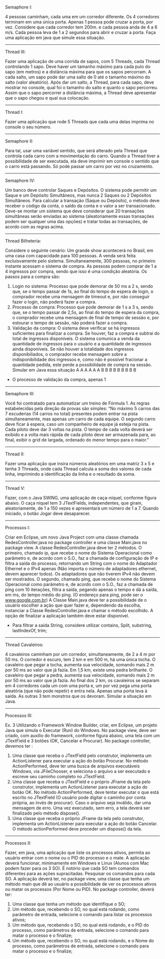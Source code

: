 Semaphore I:

4 pessoas caminham, cada uma em um
corredor diferente. Os 4 corredores terminam
em uma única porta. Apenas 1 pessoa pode
cruzar a porta, por vez. Considere que cada
corredor tem 200m. e cada pessoa anda de 4 a
6 m/s. Cada pessoa leva de 1 a 2 segundos
para abrir e cruzar a porta. Faça uma
aplicação em java que simule essa situação.


---
Thread III:

Fazer uma aplicação de uma corrida de sapos, com 5
Threads, cada Thread controlando 1 sapo. Deve haver um
tamanho máximo para cada pulo do sapo (em metros) e a
distância máxima para que os sapos percorram. A cada salto,
um sapo pode dar uma salto de 0 até o tamanho máximo do
salto (valor aleatório). Após dar um salto, a Thread, para cada
sapo, deve mostrar no console, qual foi o tamanho do salto e
quanto o sapo percorreu. Assim que o sapo percorrer a
distância máxima, a Thread deve apresentar que o sapo
chegou e qual sua colocação.

---
Thread I:

Fazer uma aplicação que rode 5 Threads que
cada uma delas imprima no console o seu
número.

---
Semaphore II:

Para tal, usar uma variável sentido, que será alterado pela Thread que controla
cada carro com a movimentação do carro. Quando a Thread tiver a possibilidade de ser
executada, ela deve imprimir em console o sentido que o carro está passando. Só pode passar um carro
por vez no cruzamento.

---

Semaphore IV:

Um banco deve controlar Saques e Depósitos.
O sistema pode permitir um Saque e um Depósito
Simultâneos, mas nunca 2 Saques ou 2 Depósitos
Simultâneos.
Para calcular a transação (Saque ou Depósito), o método deve
receber o código da conta, o saldo da conta e o valor a ser
transacionado.
Deve-se montar um sistema que deve considerar que 20
transações simultâneas serão enviadas ao sistema
(aleatoriamente essas transações podem ser qualquer uma das
opções) e tratar todas as transações, de acordo com as regras
acima.


---
Thread Bilheteria:

Considere o seguinte cenário:
Um grande show acontecerá no Brasil, em uma casa com capacidade para 100 pessoas.
A venda será feita excluisvamente pelo sistema.
Simultaneamente, 300 pessoas, no primeiro instante acessam o sistema de compra.
As pessoas podem comprar de 1 a 4 ingressos por compra, sendo que isso é uma condição aleatória.
Os passos para a compra são:
1) Login no sistema: Processo que pode demorar de 50 ms a 2 s, sendo que, se o tempo passar de 1s,
ao final do tempo de espera de login, o comprador recebe uma mensagem de timeout e, por não
conseguir fazer o login, não poderá fazer a compra.
2) Processo de compra: Processo que pode demorar de 1 s a 3 s, sendo que, se o tempo passar de
2,5s, ao final do tempo de espera da compra, o comprador recebe uma mensagem de final de tempo
de sessão e, por estourar o tempo de sessão, não poderá fazer a compra.
3) Validação da compra: O sistema deve verificar se há ingressos suficientes para finalizar a
compra. Se houver, faz a compra e subtrai do total de ingressos disponíveis. O sistema comunica a
venda da quantidade de ingressos para o usuário e a quantidade de ingressos ainda disponíveis. Se
não houver a totalidade dos ingressos disponibiliados, o comprador recebe mensagem sobre a
indisponibilidade dos ingressos e, como não é possível fracionar a quantidade pedida, este perde a
possibilidade de compra na sessão.
Simular em Java essa situação
A
A
A
A
A
A
B
B
B
B
B
B
B
B
B
* O processo de validação da compra, apenas 1

---
Semaphore III:

Você foi contratado para automatizar um treino de Fórmula 1.
As regras estabelecidas pela direção da provas são simples:
“No máximo 5 carros das 7 escuderias (14 carros no total)
presentes podem entrar na pista simultaneamente, mas apenas
um carro de cada equipe. O segundo carro deve ficar à espera,
caso um companheiro de equipe já esteja na pista. Cada piloto
deve dar 3 voltas na pista. O tempo de cada volta deverá ser
exibido e a volta mais rápida de cada piloto deve ser
armazenada para, ao final, exibir o grid de largada, ordenado
do menor tempo para o maior.”

---

Thread II:

Fazer uma aplicação que insira números
aleatórios em uma matriz 3 x 5 e tenha 3
Threads, onde cada Thread calcula a soma dos
valores de cada linha, imprimindo a identificação
da linha e o resultado da soma.

---

Thread V:

Fazer, com o Java SWING, uma aplicação de
caça-níquel, conforme figura abaixo. O caça níquel
tem 3 JTextFields, independentes, que giram,
aleatoriamente, de 1 a 150 vezes e apresentará um
número de 1 a 7. Quando iniciado, o botão Jogar
deve desaparecer.

---

Processos I:

Criar em Eclipse, um novo Java Project com uma classe chamada
RedesController.java no package controller e uma classe Main.java no
package view.
A classe RedesController.java deve ter 2 métodos.
O primeiro, chamado ip, que recebe o nome do Sistema Operacional como
parâmetro e, de acordo com o S.O., faz a chamada de configuração de IP e
filtra a saída do processo, retornando um String com o nome do Adaptador
Ethernet e o IPv4 apenas (Não importa o número de adaptadores ethernet,
devem aparecer todos). Os adaptadores que não tiverem IPv4 não devem
ser mostrados.
O segundo, chamado ping, que recebe o nome do Sistema Operacional
como parâmetro e, de acordo com o S.O., faz a chamada de ping com 10
iterações, filtra a saída, pegando apenas o tempo e dá a saída, em ms, do
tempo médio do ping. (O endereço para ping, pode ser o
www.google.com.br)
A Classe Main.java deve ter a possibilidade de o usuário escolher a ação que
quer fazer e, dependendo da escolha, instanciar a Classe
RedesController.java e chamar o método escolhido. A opção de finalizar a
aplicação também deve estar disponível.
* Para filtrar a saída String, considere utilizar contains, Split, substring,
lastIndexOf, trim;

---

Thread Cavaleiros:

4 cavaleiros caminham por um corredor, simultaneamente, de 2 a 4 m por 50 ms. O corredor é
escuro, tem 2 km e em 500 m, há uma única tocha. O cavaleiro que pegar a tocha, aumenta sua
velocidade, somando mais 2 m por 50 ms ao valor que já fazia. Em 1,5 km, existe uma pedra
brilhante. O cavaleiro que pegar a pedra, aumenta sua velocidade, somando mais 2 m por
50 ms ao valor que já fazia. Ao final dos 2 km, os cavaleiros se separam em 4
corredores cada um com uma porta e, um por vez pega uma porta aleatória (que não pode
repetir) e entra nela. Apenas uma porta leva à saída. As outras 3 tem monstros que os
devoram.
Simular a situação em Java.

---

Processos III:

Ex. 3
Utilizando o Framework Window Builder, criar, em Eclipse, um projeto Java
que simula o Executar (Run) do Windows.
No package view, deve ser criado, com auxílio do framework, conforme
figura abaixo, uma tela com um JTextField e 3 botões (OK, Cancelar e
Procurar).
No package controller, devemos ter :
1) Uma classe que receba o JTextField pelo construtor, implementa um
ActionListener para executar a ação do botão Procurar. No método
ActionPerformed, deve ter uma busca de arquivos executáveis
Windows, via JFileChooser, e seleciona o arquivo a ser executado e
escreve seu caminho completo no JTextField.
2) Uma classe que receba o JTextField e o próprio JFrame da tela pelo
construtor, implementa um ActionListener para executar a ação do
botão OK. No método ActionPerformed, deve tentar executar o que
está escrito no JTextField (O usuário pode digitar o caminho por conta
própria, ao invés de procurar). Caso o arquivo seja inválido, dar uma
mensagem de erro. Uma vez executado, sem erro, a tela deverá ser
finalizado pelo método dispose().
3) Uma classe que receba o próprio JFrame da tela pelo construtor,
implementa um ActionListener para executar a ação do botão
Cancelar. O método actionPerformed deve proceder um dispose() da
tela.


---

Processos II:

Fazer, em java, uma aplicação que liste os processos ativos, permita ao
usuário entrar com o nome ou o PID do processo e o mate.
A aplicação deverá funcionar, minimamente em Windows e Linux (Alunos
com Mac podem fazer para os 3 SO).
É notório que cada SO tem comandos diferentes para as ações
supracitadas. Pesquisar os comandos para cada SO.
A aplicação deverá ter, no package view, uma classe que tenha um método
main que dê ao usuário a possibilidade de ver os processos ativos ou matar
os processos (Por Nome ou PID).
No package controller, deverá ter:
1) Uma classe que tenha um método que identifique o SO;
2) Um método que, recebendo o SO, no qual está rodando, como
parâmetro de entrada, selecione o comando para listar os processos
ativos;
3) Um método que, recebendo o SO, no qual está rodando, e o PID do
processo, como parâmetros de entrada, selecione o comando para
matar o processo e o finalize;
4) Um método que, recebendo o SO, no qual está rodando, e o Nome
do processo, como parâmetros de entrada, selecione o comando
para matar o processo e o finalize;
